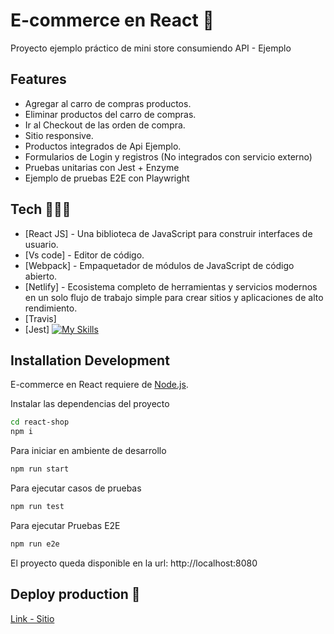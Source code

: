 #  E-commerce en React 🏪

Proyecto ejemplo práctico de mini store consumiendo API - Ejemplo

## Features

- Agregar al carro de compras productos.
- Eliminar productos del carro de compras.
- Ir al Checkout de las orden de compra.
- Sitio responsive.
- Productos integrados de Api Ejemplo.
- Formularios de Login y registros (No integrados con servicio externo)
- Pruebas unitarias con Jest + Enzyme
- Ejemplo de pruebas E2E con Playwright

## Tech 👨🏻‍💻

- [React JS] - Una biblioteca de JavaScript para construir interfaces de usuario.
- [Vs code] - Editor de código.
- [Webpack] - Empaquetador de módulos de JavaScript de código abierto.
- [Netlify] - Ecosistema completo de herramientas y servicios modernos en un solo flujo de trabajo simple para crear sitios y aplicaciones de alto rendimiento.
- [Travis]
- [Jest]
[![My Skills](https://skills.thijs.gg/icons?i=react,figma&theme=light)](https://skills.thijs.gg)

## Installation Development 


E-commerce en React requiere de [Node.js](https://nodejs.org/).

Instalar las dependencias del proyecto

```sh
cd react-shop
npm i
```

Para iniciar en ambiente de desarrollo 

```sh
npm run start
```

Para ejecutar casos de pruebas 

```sh
npm run test
```

Para ejecutar Pruebas E2E

```sh
npm run e2e
```



El proyecto queda disponible en la url: http://localhost:8080

## Deploy production 🚀

[Link - Sitio](https://react-mini-store.netlify.app)
